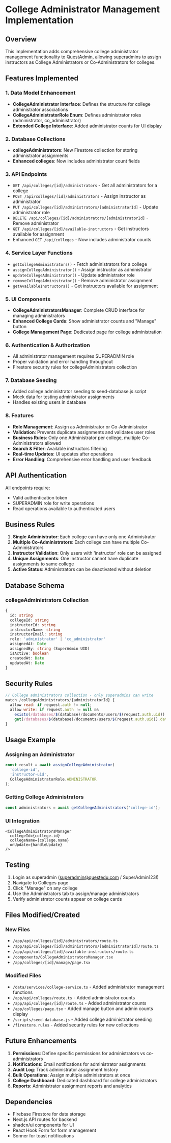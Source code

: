 # College Administrator Management Implementation

## Overview
This implementation adds comprehensive college administrator management functionality to QuestAdmin, allowing superadmins to assign instructors as College Administrators or Co-Administrators for colleges.

## Features Implemented

### 1. Data Model Enhancement
- **CollegeAdministrator Interface**: Defines the structure for college administrator associations
- **CollegeAdministratorRole Enum**: Defines administrator roles (administrator, co_administrator)
- **Extended College Interface**: Added administrator counts for UI display

### 2. Database Collections
- **collegeAdministrators**: New Firestore collection for storing administrator assignments
- **Enhanced colleges**: Now includes administrator count fields

### 3. API Endpoints
- `GET /api/colleges/[id]/administrators` - Get all administrators for a college
- `POST /api/colleges/[id]/administrators` - Assign instructor as administrator
- `PUT /api/colleges/[id]/administrators/[administratorId]` - Update administrator role
- `DELETE /api/colleges/[id]/administrators/[administratorId]` - Remove administrator
- `GET /api/colleges/[id]/available-instructors` - Get instructors available for assignment
- Enhanced `GET /api/colleges` - Now includes administrator counts

### 4. Service Layer Functions
- `getCollegeAdministrators()` - Fetch administrators for a college
- `assignCollegeAdministrator()` - Assign instructor as administrator
- `updateCollegeAdministrator()` - Update administrator role
- `removeCollegeAdministrator()` - Remove administrator assignment
- `getAvailableInstructors()` - Get instructors available for assignment

### 5. UI Components
- **CollegeAdministratorsManager**: Complete CRUD interface for managing administrators
- **Enhanced College Cards**: Show administrator counts and "Manage" button
- **College Management Page**: Dedicated page for college administration

### 6. Authentication & Authorization
- All administrator management requires SUPERADMIN role
- Proper validation and error handling throughout
- Firestore security rules for collegeAdministrators collection

### 7. Database Seeding
- Added college administrator seeding to seed-database.js script
- Mock data for testing administrator assignments
- Handles existing users in database

### 8. Features
- **Role Management**: Assign as Administrator or Co-Administrator
- **Validation**: Prevents duplicate assignments and validates user roles
- **Business Rules**: Only one Administrator per college, multiple Co-Administrators allowed
- **Search & Filter**: Available instructors filtering
- **Real-time Updates**: UI updates after operations
- **Error Handling**: Comprehensive error handling and user feedback

## API Authentication
All endpoints require:
- Valid authentication token
- SUPERADMIN role for write operations
- Read operations available to authenticated users

## Business Rules
1. **Single Administrator**: Each college can have only one Administrator
2. **Multiple Co-Administrators**: Each college can have multiple Co-Administrators
3. **Instructor Validation**: Only users with 'instructor' role can be assigned
4. **Unique Assignments**: One instructor cannot have duplicate assignments to same college
5. **Active Status**: Administrators can be deactivated without deletion

## Database Schema

### collegeAdministrators Collection
```typescript
{
  id: string
  collegeId: string
  instructorId: string
  instructorName: string
  instructorEmail: string
  role: 'administrator' | 'co_administrator'
  assignedAt: Date
  assignedBy: string (SuperAdmin UID)
  isActive: boolean
  createdAt: Date
  updatedAt: Date
}
```

## Security Rules
```javascript
// College administrators collection - only superadmins can write
match /collegeAdministrators/{administratorId} {
  allow read: if request.auth != null;
  allow write: if request.auth != null && 
    exists(/databases/$(database)/documents/users/$(request.auth.uid)) &&
    get(/databases/$(database)/documents/users/$(request.auth.uid)).data.role == 'superadmin';
}
```

## Usage Example

### Assigning an Administrator
```typescript
const result = await assignCollegeAdministrator(
  'college-id',
  'instructor-uid', 
  CollegeAdministratorRole.ADMINISTRATOR
);
```

### Getting College Administrators
```typescript
const administrators = await getCollegeAdministrators('college-id');
```

### UI Integration
```tsx
<CollegeAdministratorsManager 
  collegeId={college.id}
  collegeName={college.name}
  onUpdate={handleUpdate}
/>
```

## Testing
1. Login as superadmin (superadmin@questedu.com / SuperAdmin123!)
2. Navigate to Colleges page
3. Click "Manage" on any college
4. Use the Administrators tab to assign/manage administrators
5. Verify administrator counts appear on college cards

## Files Modified/Created

### New Files
- `/app/api/colleges/[id]/administrators/route.ts`
- `/app/api/colleges/[id]/administrators/[administratorId]/route.ts`
- `/app/api/colleges/[id]/available-instructors/route.ts`
- `/components/CollegeAdministratorsManager.tsx`
- `/app/colleges/[id]/manage/page.tsx`

### Modified Files
- `/data/services/college-service.ts` - Added administrator management functions
- `/app/api/colleges/route.ts` - Added administrator counts
- `/app/api/colleges/[id]/route.ts` - Added administrator counts
- `/app/colleges/page.tsx` - Added manage button and admin counts display
- `/scripts/seed-database.js` - Added college administrator seeding
- `/firestore.rules` - Added security rules for new collections

## Future Enhancements
1. **Permissions**: Define specific permissions for administrators vs co-administrators
2. **Notifications**: Email notifications for administrator assignments
3. **Audit Log**: Track administrator assignment history
4. **Bulk Operations**: Assign multiple administrators at once
5. **College Dashboard**: Dedicated dashboard for college administrators
6. **Reports**: Administrator assignment reports and analytics

## Dependencies
- Firebase Firestore for data storage
- Next.js API routes for backend
- shadcn/ui components for UI
- React Hook Form for form management
- Sonner for toast notifications
